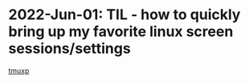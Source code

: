 
# 2022-Jun-01: TIL - how to quickly bring up my favorite linux screen sessions/settings

[tmuxp](./2022/2022-06-01.md)
